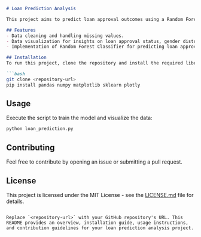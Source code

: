 ```markdown
# Loan Prediction Analysis

This project aims to predict loan approval outcomes using a Random Forest Classifier, based on various factors such as gender, marital status, education, applicant income, and credit history. The Python script includes comprehensive data cleaning, preprocessing, visualization, and machine learning model implementation.

## Features
- Data cleaning and handling missing values.
- Data visualization for insights on loan approval status, gender distribution, marital status, education level, and applicant income.
- Implementation of Random Forest Classifier for predicting loan approvals.

## Installation
To run this project, clone the repository and install the required libraries:

```bash
git clone <repository-url>
pip install pandas numpy matplotlib sklearn plotly
```

## Usage
Execute the script to train the model and visualize the data:

```bash
python loan_prediction.py
```

## Contributing
Feel free to contribute by opening an issue or submitting a pull request.

## License
This project is licensed under the MIT License - see the [LICENSE.md](LICENSE) file for details.
```

Replace `<repository-url>` with your GitHub repository's URL. This README provides an overview, installation guide, usage instructions, and contribution guidelines for your loan prediction analysis project.

